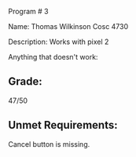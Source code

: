 Program # 3

Name: Thomas Wilkinson
Cosc  4730

Description: Works with pixel 2

Anything that doesn't work:

## Grade:

47/50

## Unmet Requirements:

Cancel button is missing.
